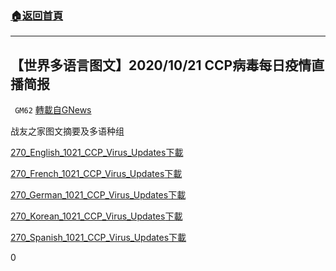 ###  [:house:返回首頁](https://github.com/ourhimalayas/txt)
---

## 【世界多语言图文】2020/10/21 CCP病毒每日疫情直播简报
` GM62` [轉載自GNews](https://gnews.org/zh-hans/512981/)

战友之家图文摘要及多语种组

[270\_English\_1021\_CCP\_Virus\_Updates](https://gnews-media-offload.s3.amazonaws.com/wp-content/uploads/2020/11/01050236/270_English_1021_CCP_Virus_Updates.pdf)[下載](https://gnews-media-offload.s3.amazonaws.com/wp-content/uploads/2020/11/01050236/270_English_1021_CCP_Virus_Updates.pdf)

[270\_French\_1021\_CCP\_Virus\_Updates](https://gnews-media-offload.s3.amazonaws.com/wp-content/uploads/2020/11/01050237/270_French_1021_CCP_Virus_Updates.pdf)[下載](https://gnews-media-offload.s3.amazonaws.com/wp-content/uploads/2020/11/01050237/270_French_1021_CCP_Virus_Updates.pdf)

[270\_German\_1021\_CCP\_Virus\_Updates](https://gnews-media-offload.s3.amazonaws.com/wp-content/uploads/2020/11/01050237/270_German_1021_CCP_Virus_Updates_.pdf)[下載](https://gnews-media-offload.s3.amazonaws.com/wp-content/uploads/2020/11/01050237/270_German_1021_CCP_Virus_Updates_.pdf)

[270\_Korean\_1021\_CCP\_Virus\_Updates](https://gnews-media-offload.s3.amazonaws.com/wp-content/uploads/2020/11/01050238/270_Korean_1021_CCP_Virus_Updates-1.pdf)[下載](https://gnews-media-offload.s3.amazonaws.com/wp-content/uploads/2020/11/01050238/270_Korean_1021_CCP_Virus_Updates-1.pdf)

[270\_Spanish\_1021\_CCP\_Virus\_Updates](https://gnews-media-offload.s3.amazonaws.com/wp-content/uploads/2020/11/01050236/270_Spanish_1021_CCP_Virus_Updates.pdf)[下載](https://gnews-media-offload.s3.amazonaws.com/wp-content/uploads/2020/11/01050236/270_Spanish_1021_CCP_Virus_Updates.pdf)

0
